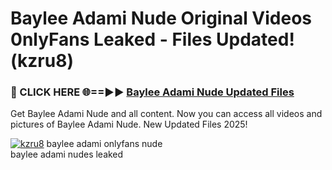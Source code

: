 # Baylee Adami Nude Original Videos 0nlyFans Leaked - Files Updated! (kzru8)

<h3>🔴 CLICK HERE 🌐==►► <a href="https://tinyurl.com/5h6xmrr3" rel="nofollow">Baylee Adami Nude Updated Files</a></h3>

Get Baylee Adami Nude and all content. Now you can access all videos and pictures of Baylee Adami Nude. New Updated Files 2025!

[![kzru8](https://i.imgur.com/KVD873Z.gif)](https://tinyurl.com/5h6xmrr3)
baylee adami onlyfans nude<br>
baylee adami nudes leaked